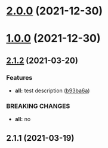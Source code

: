 # [2.0.0](https://github.com/lei40251/rollup_lib_templete/compare/v1.0.0...v2.0.0) (2021-12-30)



# [1.0.0](https://github.com/lei40251/rollup_lib_templete/compare/v2.1.2...v1.0.0) (2021-12-30)



## [2.1.2](https://github.com/lei40251/rollup_lib_templete/compare/v2.1.1...v2.1.2) (2021-03-20)


### Features

* **all:** test description ([b93ba6a](https://github.com/lei40251/rollup_lib_templete/commit/b93ba6a122fba6079ce61c69958d25e9c039296a))


### BREAKING CHANGES

* **all:** no



## 2.1.1 (2021-03-19)




